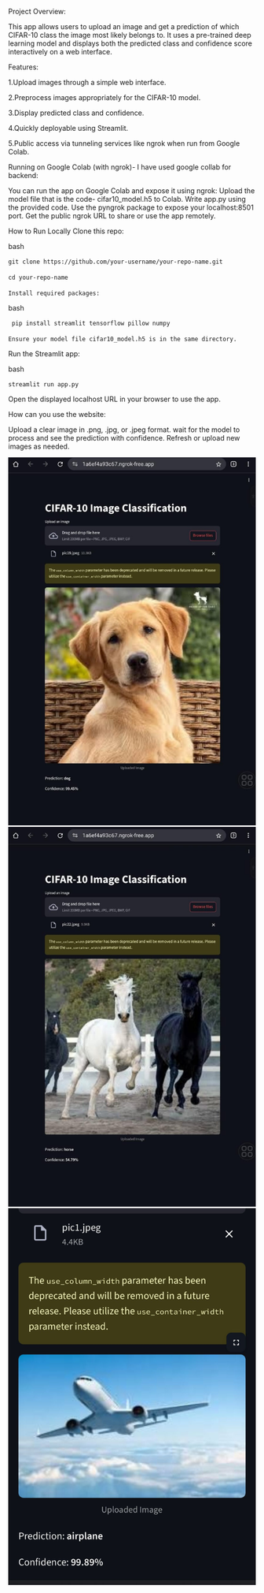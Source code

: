 Project Overview:

This app allows users to upload an image and get a prediction of which CIFAR-10 class the image most likely belongs to. 
It uses a pre-trained deep learning model and displays both the predicted class and confidence score interactively on a web interface.

Features:

  1.Upload images through a simple web interface.
  
  2.Preprocess images appropriately for the CIFAR-10 model.
  
  3.Display predicted class and confidence.
  
  4.Quickly deployable using Streamlit.
  
  5.Public access via tunneling services like ngrok when run from Google Colab.




Running on Google Colab (with ngrok)- 
I have used google collab for backend:

  You can run the app on Google Colab and expose it using ngrok:
   Upload the model file that is the code- cifar10_model.h5 to Colab.
   Write app.py using the provided code.
   Use the pyngrok package to expose your localhost:8501 port.
   Get the public ngrok URL to share or use the app remotely.

How to Run Locally
Clone this repo:

bash

    git clone https://github.com/your-username/your-repo-name.git
  
    cd your-repo-name
  
    Install required packages:

bash

     pip install streamlit tensorflow pillow numpy
    
    Ensure your model file cifar10_model.h5 is in the same directory.

Run the Streamlit app:

bash

    streamlit run app.py

Open the displayed localhost URL in your browser to use the app.

How can you use the website:

  Upload a clear image in .png, .jpg, or .jpeg format.
  wait for the model to process and see the prediction with confidence.
  Refresh or upload new images as needed.


![Alt text](https://github.com/Mony1235/Image-Classification/blob/main/WhatsApp%20Image%202025-07-30%20at%2022.10.57_1fd81151.jpg)
![Alt text](https://github.com/Mony1235/Image-Classification/blob/main/horse.jpg)
![Alt text](https://github.com/Mony1235/Image-Classification/blob/main/WhatsApp%20Image%202025-07-30%20at%2021.53.08_e568b72a.jpg)
